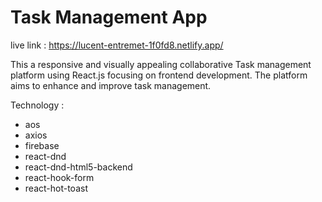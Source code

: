 # Task Management App 

live link : https://lucent-entremet-1f0fd8.netlify.app/

This a responsive and visually appealing collaborative Task management platform using React.js focusing on frontend development. The platform aims to enhance and improve task management.

Technology :

- aos
- axios 
- firebase
- react-dnd
- react-dnd-html5-backend
- react-hook-form
- react-hot-toast